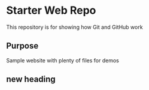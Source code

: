 # Starter Web Repo

This repository is for showing how Git and GitHub work

## Purpose

Sample website with plenty of files for demos

## new heading